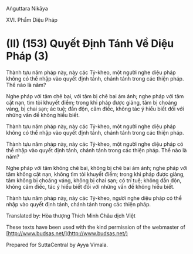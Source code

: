  

Aṅguttara Nikāya

XVI. Phẩm Diệu Pháp

# (II) (153) Quyết Ðịnh Tánh Về Diệu Pháp (3)

Thành tựu năm pháp này, này các Tỷ-kheo, một người nghe diệu pháp không có thể nhập vào quyết định tánh, chánh tánh trong các thiện pháp. Thế nào là năm?

Nghe pháp với tâm chê bai, với tâm bị chê bai ám ảnh; nghe pháp với tâm cật nạn, tìm tòi khuyết điểm; trong khi pháp được giảng, tâm bị choáng váng, bị chai sạn; ác tuệ; đần độn, câm điếc, không tác ý hiểu biết đối với những vấn đề không hiểu biết.

Thành tựu năm pháp này, này các Tỷ-kheo, một người nghe diệu pháp không có thể nhập vào quyết định tánh, chánh tánh trong các thiện pháp.

Thành tựu năm pháp này, này các Tỷ-kheo, một người nghe diệu pháp có thể nhập vào quyết định tánh, chánh tánh trong các thiện pháp. Thế nào là năm?

Nghe pháp với tâm không chê bai, không bị chê bai ám ảnh; nghe pháp với tâm không cật nạn, không tìm tòi khuyết điểm; trong khi pháp được giảng, tâm không bị choáng váng, không bị chai sạn; có trí tuệ; không đần độn, không câm điếc, tác ý hiểu biết đối với những vấn đề không hiểu biết.

Thành tựu năm pháp này, này các Tỷ-kheo, người nghe diệu pháp có thể nhập vào quyết định tánh, chánh tánh trong các thiện pháp.

Translated by: Hòa thượng Thích Minh Châu dịch Việt

These texts have been used with the kind permission of the webmaster of [http://www.budsas.net/](http://www.budsas.net/)

Prepared for SuttaCentral by Ayya Vimala.